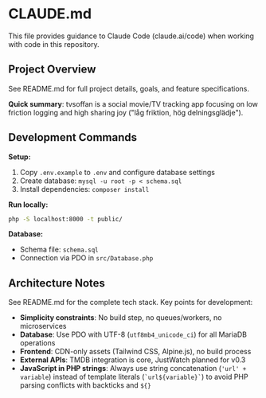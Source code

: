 # CLAUDE.md

This file provides guidance to Claude Code (claude.ai/code) when working with code in this repository.

## Project Overview

See README.md for full project details, goals, and feature specifications.

**Quick summary**: tvsoffan is a social movie/TV tracking app focusing on low friction logging and high sharing joy ("låg friktion, hög delningsglädje").

## Development Commands

**Setup:**
1. Copy `.env.example` to `.env` and configure database settings
2. Create database: `mysql -u root -p < schema.sql`
3. Install dependencies: `composer install`

**Run locally:**
```bash
php -S localhost:8000 -t public/
```

**Database:**
- Schema file: `schema.sql`
- Connection via PDO in `src/Database.php`

## Architecture Notes

See README.md for the complete tech stack. Key points for development:

- **Simplicity constraints**: No build step, no queues/workers, no microservices
- **Database**: Use PDO with UTF-8 (`utf8mb4_unicode_ci`) for all MariaDB operations
- **Frontend**: CDN-only assets (Tailwind CSS, Alpine.js), no build process
- **External APIs**: TMDB integration is core, JustWatch planned for v0.3
- **JavaScript in PHP strings**: Always use string concatenation (`'url' + variable`) instead of template literals (`` `url${variable}` ``) to avoid PHP parsing conflicts with backticks and `${}`